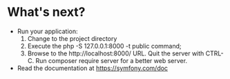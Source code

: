 # What's next?

* Run your application:
  1. Change to the project directory
  2. Execute the php -S 127.0.0.1:8000 -t public command;
  3. Browse to the http://localhost:8000/ URL.
     Quit the server with CTRL-C.
     Run composer require server for a better web server.
* Read the documentation at https://symfony.com/doc